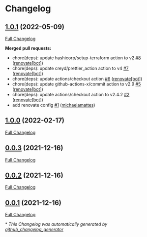 # Changelog

## [1.0.1](https://github.com/T-Systems-MMS/terraform-azurerm-management/tree/1.0.1) (2022-05-09)

[Full Changelog](https://github.com/T-Systems-MMS/terraform-azurerm-management/compare/1.0.0...1.0.1)

**Merged pull requests:**

- chore\(deps\): update hashicorp/setup-terraform action to v2 [\#8](https://github.com/T-Systems-MMS/terraform-azurerm-management/pull/8) ([renovate[bot]](https://github.com/apps/renovate))
- chore\(deps\): update creyd/prettier\_action action to v4 [\#7](https://github.com/T-Systems-MMS/terraform-azurerm-management/pull/7) ([renovate[bot]](https://github.com/apps/renovate))
- chore\(deps\): update actions/checkout action [\#6](https://github.com/T-Systems-MMS/terraform-azurerm-management/pull/6) ([renovate[bot]](https://github.com/apps/renovate))
- chore\(deps\): update github-actions-x/commit action to v2.9 [\#5](https://github.com/T-Systems-MMS/terraform-azurerm-management/pull/5) ([renovate[bot]](https://github.com/apps/renovate))
- chore\(deps\): update actions/checkout action to v2.4.2 [\#2](https://github.com/T-Systems-MMS/terraform-azurerm-management/pull/2) ([renovate[bot]](https://github.com/apps/renovate))
- add renovate config [\#1](https://github.com/T-Systems-MMS/terraform-azurerm-management/pull/1) ([michaelamattes](https://github.com/michaelamattes))

## [1.0.0](https://github.com/T-Systems-MMS/terraform-azurerm-management/tree/1.0.0) (2022-02-17)

[Full Changelog](https://github.com/T-Systems-MMS/terraform-azurerm-management/compare/0.0.3...1.0.0)

## [0.0.3](https://github.com/T-Systems-MMS/terraform-azurerm-management/tree/0.0.3) (2021-12-16)

[Full Changelog](https://github.com/T-Systems-MMS/terraform-azurerm-management/compare/0.0.2...0.0.3)

## [0.0.2](https://github.com/T-Systems-MMS/terraform-azurerm-management/tree/0.0.2) (2021-12-16)

[Full Changelog](https://github.com/T-Systems-MMS/terraform-azurerm-management/compare/0.0.1...0.0.2)

## [0.0.1](https://github.com/T-Systems-MMS/terraform-azurerm-management/tree/0.0.1) (2021-12-16)

[Full Changelog](https://github.com/T-Systems-MMS/terraform-azurerm-management/compare/ccd9c5427804c9ce37ba90e07208118e65a724b2...0.0.1)



\* *This Changelog was automatically generated by [github_changelog_generator](https://github.com/github-changelog-generator/github-changelog-generator)*
